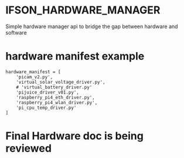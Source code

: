 # IFSON_HARDWARE_MANAGER
Simple hardware manager api to bridge the gap between hardware and software

# hardware manifest example
```
hardware_manifest = [
    'picam_v2.py',
    'virtual_solar_voltage_driver.py',
    # 'virtual_battery_driver.py'
    'pijuice_driver_v01.py',
    'raspberry_pi4_eth_driver.py',
    'raspberry_pi4_wlan_driver.py',
    'pi_cpu_temp_driver.py'
]
```

# Final Hardware doc is being reviewed
